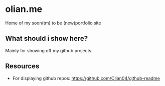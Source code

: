 # olian.me
Home of my soon(tm) to be (new)portfolio site

## What should i show here? 

Mainly for showing off my github projects.

## Resources

* For displaying github repos: https://github.com/Olian04/github-readme
